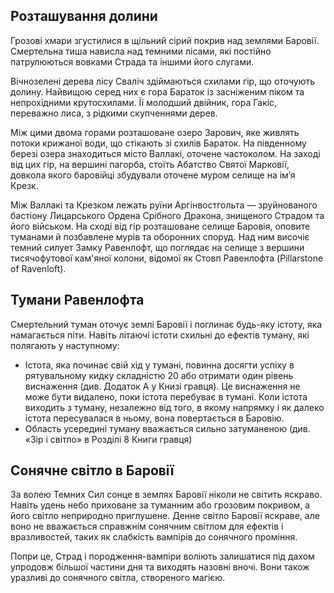 ## Розташування долини

Грозові хмари згустилися в щільний сірий покрив над землями Баровії. Смертельна тиша нависла над темними лісами, які постійно патрулюються вовками Страда та іншими його слугами.

Вічнозелені дерева лісу Сваліч здіймаються схилами гір, що оточують долину. Найвищою серед них є гора Бараток із засніженим піком та непрохідними крутосхилами. Її молодший двійник, гора Гакіс, переважно лиса, з рідкими скупченнями дерев.

Між цими двома горами розташоване озеро Зарович, яке живлять потоки крижаної води, що стікають зі схилів Бараток. На південному березі озера знаходиться місто Валлакі, оточене частоколом. На заході від цих гір, на вершині пагорба, стоїть Абатство Святої Марковії, довкола якого баровійці збудували оточене муром селище на ім’я Крезк.

Між Валлакі та Крезком лежать руїни Аргінвостгольта — зруйнованого бастіону Лицарського Ордена Срібного Дракона, знищеного Страдом та його військом. На сході від гір розташоване селище Баровія, оповите туманами й позбавлене мурів та оборонних споруд. Над ним височіє темний силует Замку Равенлофт, що поглядає на селище з вершини тисячофутової кам'яної колони, відомої як Стовп Равенлофта (Pillarstone of Ravenloft).
## Тумани Равенлофта
Смертельний туман оточує землі Баровії і поглинає будь-яку істоту, яка намагається піти. Навіть літаючі істоти схильні до ефектів туману, які полягають у наступному:
- Істота, яка починає свій хід у тумані, повинна досягти успіху в рятувальному кидку складністю 20 або отримати один рівень виснаження (див. Додаток A у Книзі гравця). Це виснаження не може бути видалено, поки істота перебуває в тумані. Коли істота виходить з туману, незалежно від того, в якому напрямку і як далеко істота пересувалася в ньому, вона повертається в Баровію.
- Область усередині туману вважається сильно затуманеною (див. «Зір і світло» в Розділі 8 Книги гравця)
## Сонячне світло в Баровії 
За волею Темних Сил сонце в землях Баровії ніколи не світить яскраво. Навіть удень небо приховане за туманним або грозовим покривом, а його світло неприродно приглушене. Денне світло Баровії яскраве, але воно не вважається справжнім сонячним світлом для ефектів і вразливостей, таких як слабкість вампірів до сонячного проміння.

Попри це, Страд і породження-вампіри воліють залишатися під дахом упродовж більшої частини дня та виходять назовні вночі. Вони також уразливі до сонячного світла, створеного магією.